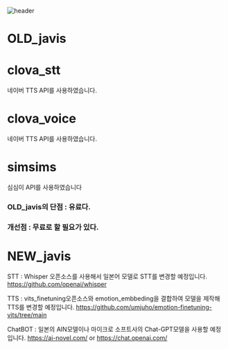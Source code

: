 ![header](https://capsule-render.vercel.app/api?type=rect&height=200&text=Stroke%20Test&fontAlign=70&stroke=00FF00&strokeWidth=3)
# OLD_javis

# clova_stt
네이버 TTS API를 사용하였습니다.

# clova_voice
네이버 TTS API를 사용하였습니다.

# simsims
심심이 API를 사용하였습니다

### OLD_javis의 단점 : 유료다.
### 개선점 : 무료로 할 필요가 있다.

# NEW_javis

STT : Whisper 오픈소스를 사용해서 일본어 모델로 STT를 변경할 예정입니다. <https://github.com/openai/whisper>

TTS : vits_finetuning오픈소스와 emotion_embbeding을 결합하여 모델을 제작해 TTS를 변경할 예정입니다. <https://github.com/umjuho/emotion-finetuning-vits/tree/main>

ChatBOT : 일본의 AIN모델이나 마이크로 소프트사의 Chat-GPT모델을 사용할 예정입니다. <https://ai-novel.com/> or <https://chat.openai.com/>

